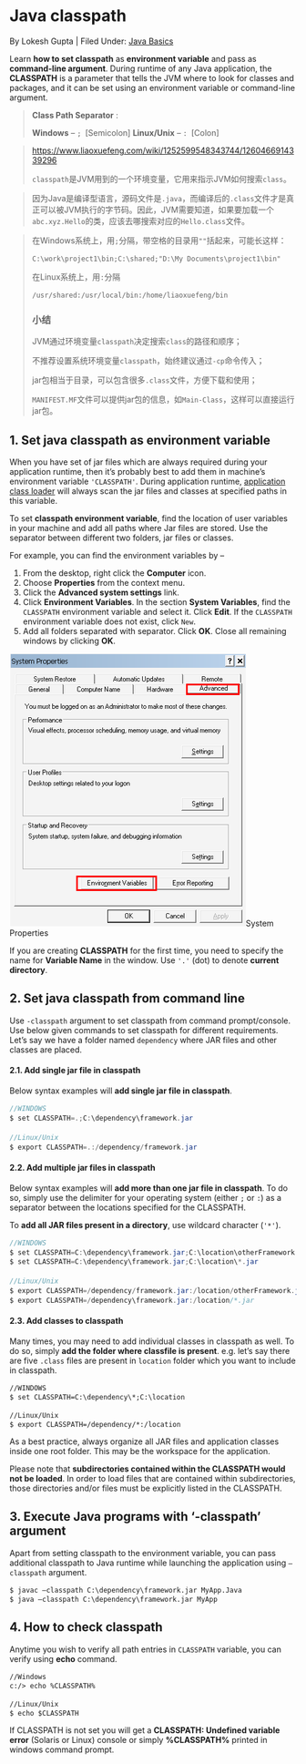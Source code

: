# Java classpath

By Lokesh Gupta | Filed Under: [Java Basics](https://howtodoinjava.com/java/basics/)

Learn **how to set classpath** as **environment variable** and pass as **command-line argument**. During runtime of any Java application, the **CLASSPATH** is a parameter that tells the JVM where to look for classes and packages, and it can be set using an environment variable or command-line argument.

> **Class Path Separator** :
>
> **Windows** – `; `[Semicolon]
> **Linux/Unix** – `: `[Colon]

> https://www.liaoxuefeng.com/wiki/1252599548343744/1260466914339296
>
> `classpath`是JVM用到的一个环境变量，它用来指示JVM如何搜索`class`。

> 因为Java是编译型语言，源码文件是`.java`，而编译后的`.class`文件才是真正可以被JVM执行的字节码。因此，JVM需要知道，如果要加载一个`abc.xyz.Hello`的类，应该去哪搜索对应的`Hello.class`文件。

> 在Windows系统上，用`;`分隔，带空格的目录用`""`括起来，可能长这样：
>
> ```
> C:\work\project1\bin;C:\shared;"D:\My Documents\project1\bin"
> ```
>
> 在Linux系统上，用`:`分隔
>
> ```
> /usr/shared:/usr/local/bin:/home/liaoxuefeng/bin
> ```
>
> ### 小结
>
> JVM通过环境变量`classpath`决定搜索`class`的路径和顺序；
>
> 不推荐设置系统环境变量`classpath`，始终建议通过`-cp`命令传入；
>
> jar包相当于目录，可以包含很多`.class`文件，方便下载和使用；
>
> `MANIFEST.MF`文件可以提供jar包的信息，如`Main-Class`，这样可以直接运行jar包。

## 1. Set java classpath as environment variable

When you have set of jar files which are always required during your application runtime, then it’s probably best to add them in machine’s environment variable `'CLASSPATH'`. During application runtime, [application class loader](https://howtodoinjava.com/java/basics/jdk-jre-jvm/#jvm) will always scan the jar files and classes at specified paths in this variable.

To set **classpath environment variable**, find the location of user variables in your machine and add all paths where Jar files are stored. Use the separator between different two folders, jar files or classes.

For example, you can find the environment variables by –

1. From the desktop, right click the **Computer** icon.
2. Choose **Properties** from the context menu.
3. Click the **Advanced system settings** link.
4. Click **Environment Variables**. In the section **System Variables**, find the `CLASSPATH` environment variable and select it. Click **Edit**. If the `CLASSPATH` environment variable does not exist, click `New`.
5. Add all folders separated with separator. Click **OK**. Close all remaining windows by clicking **OK**.

![System Properties](assets/system-properties.png)System Properties

If you are creating **CLASSPATH** for the first time, you need to specify the name for **Variable Name** in the window. Use `'.'` (dot) to denote **current directory**.

## 2. Set java classpath from command line

Use `-classpath` argument to set classpath from command prompt/console. Use below given commands to set classpath for different requirements. Let’s say we have a folder named `dependency` where JAR files and other classes are placed.

#### 2.1. Add single jar file in classpath

Below syntax examples will **add single jar file in classpath**.

```java
//WINDOWS
$ set CLASSPATH=.;C:\dependency\framework.jar
 
//Linux/Unix
$ export CLASSPATH=.:/dependency/framework.jar
```

#### 2.2. Add multiple jar files in classpath

Below syntax examples will **add more than one jar file in classpath**. To do so, simply use the delimiter for your operating system (either `;` or `:`) as a separator between the locations specified for the CLASSPATH.

To **add all JAR files present in a directory**, use wildcard character (`'*'`).

```java
//WINDOWS
$ set CLASSPATH=C:\dependency\framework.jar;C:\location\otherFramework.jar              
$ set CLASSPATH=C:\dependency\framework.jar;C:\location\*.jar
 
//Linux/Unix
$ export CLASSPATH=/dependency/framework.jar:/location/otherFramework.jar   
$ export CLASSPATH=/dependency\framework.jar:/location/*.jar
```

#### 2.3. Add classes to classpath

Many times, you may need to add individual classes in classpath as well. To do so, simply **add the folder where classfile is present**. e.g. let’s say there are five `.class` files are present in `location` folder which you want to include in classpath.

```
//WINDOWS
$ set CLASSPATH=C:\dependency\*;C:\location
 
//Linux/Unix
$ export CLASSPATH=/dependency/*:/location
```

As a best practice, always organize all JAR files and application classes inside one root folder. This may be the workspace for the application.

Please note that **subdirectories contained within the CLASSPATH would not be loaded**. In order to load files that are contained within subdirectories, those directories and/or files must be explicitly listed in the CLASSPATH.

## 3. Execute Java programs with ‘-classpath’ argument

Apart from setting classpath to the environment variable, you can pass additional classpath to Java runtime while launching the application using `–classpath` argument.

```
$ javac –classpath C:\dependency\framework.jar MyApp.Java
$ java –classpath C:\dependency\framework.jar MyApp
```

## 4. How to check classpath

Anytime you wish to verify all path entries in `CLASSPATH` variable, you can verify using **echo** command.

```
//Windows
c:/> echo %CLASSPATH%
 
//Linux/Unix
$ echo $CLASSPATH
```

If CLASSPATH is not set you will get a **CLASSPATH: Undefined variable error** (Solaris or Linux) console or simply **%CLASSPATH%** printed in windows command prompt.